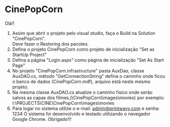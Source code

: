 # CinePopCorn
Olá!! 
1. Assim que abrir o projeto pelo visual studio, faça o Build na Solution "CinePopCorn".</br>
Deve fazer o Restoring dos pacotes.</br>
2. Defina o projeto CinePopCorn como projeto de inicialização "Set as StartUp Project"</br>
3. Defina a página "Login.aspx" como página de inicialização "Set As Start Page"</br>
4. No projeto "CinePopCorn.infrastructure" pasta AuxDao, classe AuxDAO.cs, método "GetConnectionString" defina o caminho onde ficou o banco de dados (CinePopCorn.mdf),
arquivo está neste mesmo projeto.
5. Na mesma classe AuxDAO.cs atualize o caminho físico onde serão salvos as capas dos filmes,(\CinePopCorn\images\movies) por exemplo:
I:\PROJECTS\CINE\CinePopCorn\images\movies
6. Para logar no sistema utilize o e-mail: admin@printwayy.com e senha: 1234
O sistema foi desenvolvido e testado utilizando o navegador Google Chrome.
Obrigado!!!
